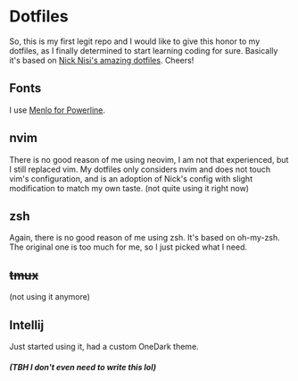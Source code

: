 # Dotfiles
So, this is my first legit repo and I would like to give this honor to my dotfiles, as I finally determined to start learning coding for sure. Basically it's based on [Nick Nisi's amazing dotfiles](https://github.com/nicknisi/dotfiles). Cheers!

## Fonts
I use [Menlo for Powerline](https://github.com/abertsch/Menlo-for-Powerline).

## nvim
There is no good reason of me using neovim, I am not that experienced, but I still replaced vim. My dotfiles only considers nvim and does not touch vim's configuration, and is an adoption of Nick's config with slight modification to match my own taste.
(not quite using it right now)

## zsh
Again, there is no good reason of me using zsh. It's based on oh-my-zsh. The original one is too much for me, so I just picked what I need. 

## ~~tmux~~
(not using it anymore)

## Intellij
Just started using it, had a custom OneDark theme.


##### (TBH I don't even need to write this lol)
